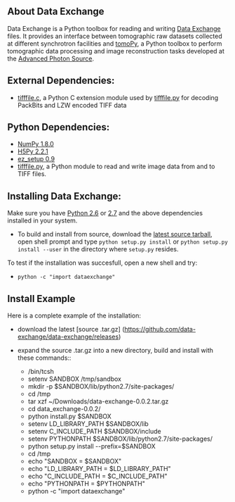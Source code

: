 ## About Data Exchange

Data Exchange is a Python toolbox for reading and writing  [Data Exchange](http://www.aps.anl.gov/DataExchange/) files. It provides an interface between tomographic raw datasets collected at different synchrotron facilities and [tomoPy](https://github.com/tomopy/tomopy/ "tomoPy"), a Python toolbox to perform tomographic data processing and image reconstruction tasks developed at the [Advanced Photon Source](http://www.aps.anl.gov/ "APS").

## External Dependencies:
- [tifffile.c](http://www.lfd.uci.edu/~gohlke/code/tifffile.c.html), a Python C extension module used by [tifffile.py](http://www.lfd.uci.edu/~gohlke/code/tifffile.py.html) for decoding PackBits and LZW encoded TIFF data

 

## Python Dependencies:

- [NumPy 1.8.0](http://www.numpy.org "numpy")
- [H5Py 2.2.1](http://www.h5py.org "h5py")
- [ez_setup 0.9](https://pypi.python.org/pypi/ez_setup "ez_setup")
- [tifffile.py](http://www.lfd.uci.edu/~gohlke/code/tifffile.py.html), a Python module to read and write image data from and to TIFF files.

## Installing Data Exchange:

Make sure you have [Python 2.6](http://www.python.org/download/releases/2.6/ "tsss...") or [2.7](http://www.python.org/download/releases/2.7/ "tsss...") and the above dependencies installed in your system. 


 - To build and install from source, download the [latest source tarball](https://github.com/data-exchange/data-exchange/releases), open shell prompt and type `python setup.py install` or `python setup.py install --user` in the directory where `setup.py` resides.

To test if the installation was succesfull, open a new shell and try:

- ``python -c "import dataexchange"``


## Install Example

Here is a complete example of the installation:

 - download the latest [source .tar.gz] (https://github.com/data-exchange/data-exchange/releases)
 - expand the source .tar.gz into a new directory, build and install with these commands::

    - /bin/tcsh
    - setenv SANDBOX /tmp/sandbox
    - mkdir -p $SANDBOX/lib/python2.7/site-packages/
    - cd /tmp
    - tar xzf ~/Downloads/data-exchange-0.0.2.tar.gz
    - cd data_exchange-0.0.2/
    - python install.py $SANDBOX 
    - setenv LD_LIBRARY_PATH $SANDBOX/lib
    - setenv C_INCLUDE_PATH $SANDBOX/include
    - setenv PYTHONPATH $SANDBOX/lib/python2.7/site-packages/
    - python setup.py install --prefix=$SANDBOX
    - cd /tmp
    - echo "SANDBOX = $SANDBOX"
    - echo "LD_LIBRARY_PATH = $LD_LIBRARY_PATH"
    - echo "C_INCLUDE_PATH = $C_INCLUDE_PATH"
    - echo "PYTHONPATH = $PYTHONPATH"
    - python -c "import dataexchange"


